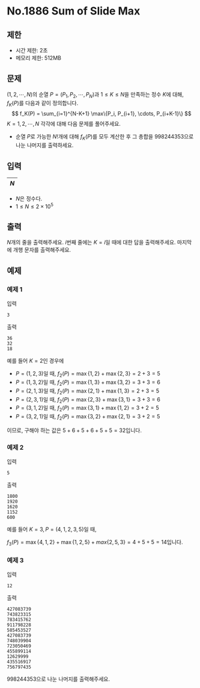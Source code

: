 # No.1886 Sum of Slide Max

## 제한

- 시간 제한: 2초
- 메모리 제한: 512MB

## 문제

$(1, 2, \cdots, N)$의 순열 $P = (P_1, P_2, \cdots, P_N)$과 $1 \le K \le N$을 만족하는 정수 $K$에 대해, $f_K(P)$를 다음과 같이 정의합니다.
$$
f_K(P) = \sum_{i=1}^{N-K+1} \max\{P_i, P_{i+1}, \cdots, P_{i+K-1}\}
$$
$K = 1, 2, \cdots, N$ 각각에 대해 다음 문제를 풀어주세요.

- 순열 $P$로 가능한 $N!$개에 대해 $f_K(P)$를 모두 계산한 후 그 총합을 $998244353$으로 나눈 나머지를 출력하세요.

## 입력

|$N$|
|:-|

- $N$은 정수다.
- $1 \le N \le 2 \times 10^5$

## 출력

$N$개의 줄을 출력해주세요. $i$번째 줄에는 $K=i$일 때에 대한 답을 출력해주세요. 마지막에 개행 문자를 출력해주세요.

## 예제

### 예제 1

입력

```
3
```

출력

```
36
32
18
```

예를 들어 $K=2$인 경우에

- $P = (1, 2, 3)$일 때, $f_2(P) = \max\{1, 2\} + \max\{2, 3\} = 2 + 3 = 5$
- $P = (1, 3, 2)$일 때, $f_2(P) = \max\{1, 3\} + \max\{3, 2\} = 3 + 3 = 6$
- $P = (2, 1, 3)$일 때, $f_2(P) = \max\{2, 1\} + \max\{1, 3\} = 2 + 3 = 5$
- $P = (2, 3, 1)$일 때, $f_2(P) = \max\{2, 3\} + \max\{3, 1\} = 3 + 3 = 6$
- $P = (3, 1, 2)$일 때, $f_2(P) = \max\{3, 1\} + \max\{1, 2\} = 3 + 2 = 5$
- $P = (3, 2, 1)$일 때, $f_2(P) = \max\{3, 2\} + \max\{2, 1\} = 3 + 2 = 5$

이므로, 구해야 하는 값은 $5+6+5+6+5+5=32$입니다.

### 예제 2

입력

```
5
```

출력

```
1800
1920
1620
1152
600
```

예를 들어 $K=3, P=(4,1,2,3,5)$일 때, 

$f_3(P) = \max\{4,1,2\} +\max\{1,2,5\} + max\{2,5,3\} = 4+5+5=14$입니다.

### 예제 3

입력

```
12
```

출력

```
427083739
743823315
783415762
911798228
585453527
427083739
748039904
723050469
455899114
12629999
435516917
756797435
```

$998244353$으로 나눈 나머지를 출력해주세요.